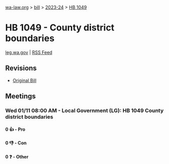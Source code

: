 [wa-law.org](/) > [bill](/bill/) > [2023-24](/bill/2023-24/) > [HB 1049](/bill/2023-24/hb/1049/)

# HB 1049 - County district boundaries
[leg.wa.gov](https://app.leg.wa.gov/billsummary?BillNumber=1049&Year=2023&Initiative=false) | [RSS Feed](./rss.xml)

## Revisions
* [Original Bill](1/)

## Meetings
### Wed 01/11 08:00 AM - Local Government (LG): HB 1049 County district boundaries
#### 0 👍 - Pro

#### 0 👎 - Con

#### 0 ❓ - Other

